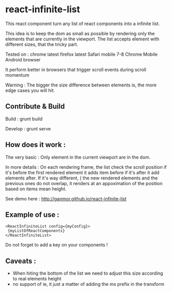 react-infinite-list
===================

This react component turn any list of react components into a infinite list.

This idea is to keep the dom as small as possible by rendering only the elements that are currently in the viewport.
The list accepts element with different sizes, that the tricky part.

Tested on :
chrome latest
firefox latest
Safari mobile 7-8
Chrome Mobile
Android browser

It perform better in browsers that trigger scroll events during scroll momentum



Warning : The bigger the size difference between elements is, the more edge cases you will hit.


Contribute & Build
-------------------------

Build : grunt build

Develop : grunt serve

How does it work :
-----------------

The very basic : 
Only element in the current viewport are in the dom.

In more details :
On each rendering frame, the list check the scroll position if it's before the first rendered element it adds item before if it's after it add elements after. 
If it's way different, ( the new rendered elements and the previous ones do not overlap, it renders at an appoximation of the position based on items mean height.

See demo here : http://ganmor.github.io/react-infinite-list



Example of use :
--------------
 ```
<ReactInfiniteList config={myConfig}>
  {myListOfReactComponents}
</ReactInfiniteList>
 ```
  Do not forget to add a key on your components !
 
Caveats :
------ 
- When hiting the bottom of the list we need to adjust this size according to real elements height
- no support of ie, it just a matter of adding the ms prefix in the transform


